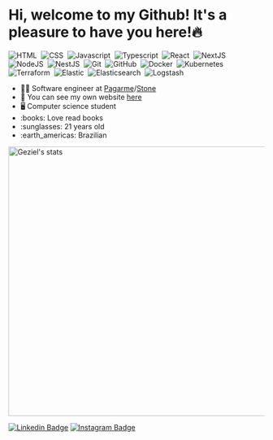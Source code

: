 <h1>Hi, welcome to my Github! It's a pleasure to have you here!🔥</h1>

![HTML](https://img.shields.io/badge/-HTML-000000?style=flat&logo=HTML5)&nbsp;
![CSS](https://img.shields.io/badge/-CSS-000000?style=flat&logo=CSS3&logoColor=1572B6)&nbsp;
![Javascript](https://img.shields.io/badge/-Javascript-000000?style=flat&logo=javascript)&nbsp;
![Typescript](https://img.shields.io/badge/-Typescript-000000?style=flat&logo=typescript)&nbsp;
![React](https://img.shields.io/badge/-React-000000?style=flat&logo=react)&nbsp;
![NextJS](https://img.shields.io/badge/-Next-000000?style=flat&logo=next.js)&nbsp;
![NodeJS](https://img.shields.io/badge/-Node-000000?style=flat&logo=node.js)&nbsp;
![NestJS](https://img.shields.io/badge/-Nest-000000?style=flat&logo=nestjs&logoColor=red)&nbsp;
![Git](https://img.shields.io/badge/-Git-000000?style=flat&logo=git)&nbsp;
![GitHub](https://img.shields.io/badge/-GitHub-000000?style=flat&logo=github)&nbsp;
![Docker](https://img.shields.io/badge/-Docker-000000?style=flat&logo=docker)&nbsp;
![Kubernetes](https://img.shields.io/badge/-Kubernetes-000000?style=flat&logo=kubernetes)&nbsp;
![Terraform](https://img.shields.io/badge/-Terraform-000000?style=flat&logo=terraform)&nbsp;
![Elastic](https://img.shields.io/badge/-Elastic-000000?style=flat&logo=elastic)&nbsp;
![Elasticsearch](https://img.shields.io/badge/-Elasticsearch-000000?style=flat&logo=elasticsearch)&nbsp;
![Logstash](https://img.shields.io/badge/-Logstash-000000?style=flat&logo=logstash)&nbsp;

<ul>
  <li>👨‍💻 Software engineer at <a target="_blank" href="https://pagar.me/">Pagarme</a>/<a target="_blank" href="https://www.stone.com.br/">Stone</a></li>
  <li>💯 You can see my own website <a target="_blank" href="https://gezielelyon.com">here</a></li>
  <li>🖥️ Computer science student</li>
  <li>:books: Love read books</li>
  <li>:sunglasses: 21 years old</li>
  <li>:earth_americas: Brazilian</li>
</ul>

<img width="530em" src="https://github-readme-stats.vercel.app/api?username=programador404&show_icons=true&theme=transparent" alt="Geziel's stats"/>

[![Linkedin Badge](https://img.shields.io/badge/-Geziel%20Elyon-010409?style=flat-square&logo=Linkedin&logoColor=025CDA&link=https://www.linkedin.com/in/geziel-elyon-a0a1381a5/)](https://www.linkedin.com/in/geziel-elyon-a0a1381a5/)
[![Instagram Badge](https://img.shields.io/badge/-@gezielelyon-010409?style=flat-square&labelColor=black&logo=instagram&logoColor=025CDA&link=https://instagram.com/gezielelyon)](https://instagram.com/gezielelyon) 
